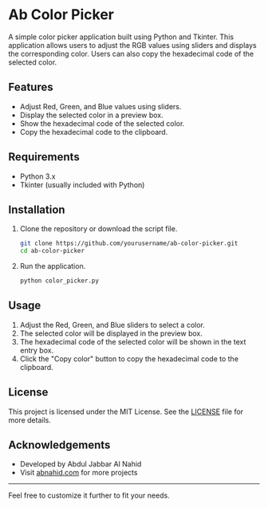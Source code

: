

# Ab Color Picker

A simple color picker application built using Python and Tkinter. This application allows users to adjust the RGB values using sliders and displays the corresponding color. Users can also copy the hexadecimal code of the selected color.

## Features

- Adjust Red, Green, and Blue values using sliders.
- Display the selected color in a preview box.
- Show the hexadecimal code of the selected color.
- Copy the hexadecimal code to the clipboard.

## Requirements

- Python 3.x
- Tkinter (usually included with Python)

## Installation

1. Clone the repository or download the script file.
   ```sh
   git clone https://github.com/yourusername/ab-color-picker.git
   cd ab-color-picker
   ```

2. Run the application.
   ```sh
   python color_picker.py
   ```

## Usage

1. Adjust the Red, Green, and Blue sliders to select a color.
2. The selected color will be displayed in the preview box.
3. The hexadecimal code of the selected color will be shown in the text entry box.
4. Click the "Copy color" button to copy the hexadecimal code to the clipboard.


## License

This project is licensed under the MIT License. See the [LICENSE](LICENSE) file for more details.

## Acknowledgements

- Developed by Abdul Jabbar Al Nahid
- Visit [abnahid.com](http://abnahid.com) for more projects

---

Feel free to customize it further to fit your needs.
